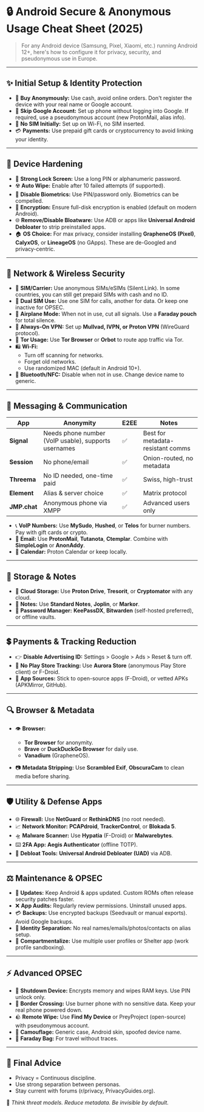 # 🔒 Android Secure & Anonymous Usage Cheat Sheet (2025)

> For any Android device (Samsung, Pixel, Xiaomi, etc.) running Android 12+, here's how to configure it for privacy, security, and pseudonymous use in Europe.

---

## ✨ Initial Setup & Identity Protection

- 🌌 **Buy Anonymously:** Use cash, avoid online orders. Don't register the device with your real name or Google account.
- 🚫 **Skip Google Account:** Set up phone without logging into Google. If required, use a pseudonymous account (new ProtonMail, alias info).
- 🔐 **No SIM Initially:** Set up on Wi-Fi, no SIM inserted.
- 💳 **Payments:** Use prepaid gift cards or cryptocurrency to avoid linking your identity.

---

## 🔧 Device Hardening

- 🔑 **Strong Lock Screen:** Use a long PIN or alphanumeric password.
- ☢️ **Auto Wipe:** Enable after 10 failed attempts (if supported).
- 🚪 **Disable Biometrics:** Use PIN/password only. Biometrics can be compelled.
- 📁 **Encryption:** Ensure full-disk encryption is enabled (default on modern Android).
- 🌐 **Remove/Disable Bloatware:** Use ADB or apps like **Universal Android Debloater** to strip preinstalled apps.
- 🏠 **OS Choice:** For max privacy, consider installing **GrapheneOS (Pixel)**, **CalyxOS**, or **LineageOS** (no GApps). These are de-Googled and privacy-centric.

---

## 📝 Network & Wireless Security

- 📶 **SIM/Carrier:** Use anonymous SIMs/eSIMs (Silent.Link). In some countries, you can still get prepaid SIMs with cash and no ID.
- 📲 **Dual SIM Use:** Use one SIM for calls, another for data. Or keep one inactive for OPSEC.
- 🛫 **Airplane Mode:** When not in use, cut all signals. Use a **Faraday pouch** for total silence.
- 📡 **Always-On VPN:** Set up **Mullvad, IVPN, or Proton VPN** (WireGuard protocol).
- 🚀 **Tor Usage:** Use **Tor Browser** or **Orbot** to route app traffic via Tor.
- 🛍️ **Wi-Fi:**
  - Turn off scanning for networks.
  - Forget old networks.
  - Use randomized MAC (default in Android 10+).
- 📱 **Bluetooth/NFC:** Disable when not in use. Change device name to generic.

---

## 📲 Messaging & Communication

| App | Anonymity | E2EE | Notes |
|-----|-----------|------|-------|
| **Signal** | Needs phone number (VoIP usable), supports usernames | ✅ | Best for metadata-resistant comms |
| **Session** | No phone/email | ✅ | Onion-routed, no metadata |
| **Threema** | No ID needed, one-time paid | ✅ | Swiss, high-trust |
| **Element** | Alias & server choice | ✅ | Matrix protocol |
| **JMP.chat** | Anonymous phone via XMPP | ✅ | Advanced users only |

- 📞 **VoIP Numbers:** Use **MySudo**, **Hushed**, or **Telos** for burner numbers. Pay with gift cards or crypto.
- 📧 **Email:** Use **ProtonMail**, **Tutanota**, **Ctemplar**. Combine with **SimpleLogin** or **AnonAddy**.
- 📅 **Calendar:** Proton Calendar or keep locally.

---

## 💾 Storage & Notes

- 📂 **Cloud Storage:** Use **Proton Drive**, **Tresorit**, or **Cryptomator** with any cloud.
- 📃 **Notes:** Use **Standard Notes**, **Joplin**, or **Markor**.
- 🔐 **Password Manager:** **KeePassDX**, **Bitwarden** (self-hosted preferred), or offline vaults.

---

## 💲 Payments & Tracking Reduction

- 👉 **Disable Advertising ID:** Settings > Google > Ads > Reset & turn off.
- 🚫 **No Play Store Tracking:** Use **Aurora Store** (anonymous Play Store client) or F-Droid.
- 🌮 **App Sources:** Stick to open-source apps (F-Droid), or vetted APKs (APKMirror, GitHub).

---

## 🔍 Browser & Metadata

- 👁️ **Browser:**
  - **Tor Browser** for anonymity.
  - **Brave** or **DuckDuckGo Browser** for daily use.
  - **Vanadium** (GrapheneOS).

- 📷 **Metadata Stripping:** Use **Scrambled Exif**, **ObscuraCam** to clean media before sharing.

---

## 🛡️ Utility & Defense Apps

- 🌐 **Firewall:** Use **NetGuard** or **RethinkDNS** (no root needed).
- 📈 **Network Monitor:** **PCAPdroid**, **TrackerControl**, or **Blokada 5**.
- 🛸 **Malware Scanner:** Use **Hypatia** (F-Droid) or **Malwarebytes**.
- ⌨️ **2FA App:** **Aegis Authenticator** (offline TOTP).
- 🚫 **Debloat Tools:** **Universal Android Debloater (UAD)** via ADB.

---

## ⚖️ Maintenance & OPSEC

- 🔄 **Updates:** Keep Android & apps updated. Custom ROMs often release security patches faster.
- ❌ **App Audits:** Regularly review permissions. Uninstall unused apps.
- 💳 **Backups:** Use encrypted backups (Seedvault or manual exports). Avoid Google backups.
- 🫡 **Identity Separation:** No real names/emails/photos/contacts on alias setup.
- 📆 **Compartmentalize:** Use multiple user profiles or Shelter app (work profile sandboxing).

---

## ⚡ Advanced OPSEC

- 🚪 **Shutdown Device:** Encrypts memory and wipes RAM keys. Use PIN unlock only.
- 🛬 **Border Crossing:** Use burner phone with no sensitive data. Keep your real phone powered down.
- 🪨 **Remote Wipe:** Use **Find My Device** or PreyProject (open-source) with pseudonymous account.
- 👹 **Camouflage:** Generic case, Android skin, spoofed device name.
- 🚀 **Faraday Bag:** For travel without traces.

---

## 🚀 Final Advice

- Privacy = Continuous discipline.
- Use strong separation between personas.
- Stay current with forums (r/privacy, PrivacyGuides.org).

🌌 *Think threat models. Reduce metadata. Be invisible by default.*
